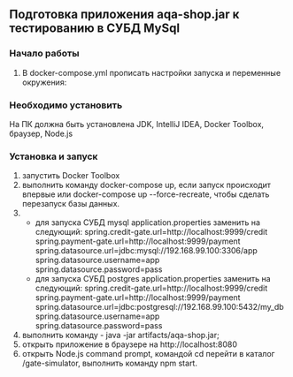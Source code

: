 
## Подготовка приложения aqa-shop.jar к тестированию в СУБД MySql

### Начало работы
1.  В docker-compose.yml прописать настройки запуска и переменные окружения: 
                                                                                                                                                  
### Необходимо установить
На ПК должна быть установлена JDK, IntelliJ IDEA, Docker Toolbox, браузер, Node.js

### Установка и запуск
1. запустить Docker Toolbox
2. выполнить команду docker-compose up, если запуск происходит впервые или docker-compose up --force-recreate, чтобы сделать перезапуск базы данных.
3. * для запуска СУБД mysql application.properties заменить на следующий: spring.credit-gate.url=http://localhost:9999/credit
                                                                           spring.payment-gate.url=http://localhost:9999/payment
                                                                           spring.datasource.url=jdbc:mysql://192.168.99.100:3306/app
                                                                           spring.datasource.username=app
                                                                           spring.datasource.password=pass
   * для запуска СУБД postgres application.properties заменить на следующий: spring.credit-gate.url=http://localhost:9999/credit
                                                                           spring.payment-gate.url=http://localhost:9999/payment   
                                                                           spring.datasource.url=jdbc:postgresql://192.168.99.100:5432/my_db
                                                                           spring.datasource.username=app
                                                                           spring.datasource.password=pass
4. выполнить команду - java -jar artifacts/aqa-shop.jar;                                                                           
4. открыть приложение в браузере на http://localhost:8080
5. открыть Node.js command prompt, командой cd перейти в каталог /gate-simulator, выполнить команду npm start.